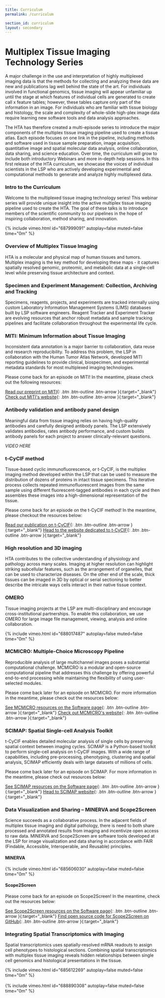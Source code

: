 ```yaml
---
title: Curriculum
permalink: /curriculum

section_id: curriculum
layout: secondary
---
```


# Multiplex Tissue Imaging Technology Series

A major challenge in the use and interpretation of highly multiplexed imaging data is that the methods for collecting and analyzing these data are new and publications lag well behind the state of the art. For individuals involved in functional genomics, tissue imaging will appear unfamiliar up until the stage at which features of individual cells are generated to create call x feature tables; however, these tables capture only part of the information in an image. For individuals who are familiar with tissue biology and histology, the scale and complexity of whole-slide high-plex image data require learning new software tools and data analysis approaches.

The HTA has therefore created a multi-episode series to introduce the major components of the multiplex tissue imaging pipeline used to create a tissue atlas. Each episode focuses on one link in the pipeline, including methods and software used in tissue sample preparation, image acquisition, quantitative image and spatial molecular data analysis, online collaboration, data sharing, and science education. Over time, the curriculum will grow to include both introductory Webinars and more in-depth help sessions. In this first release of the HTA curriculum, we showcase the voices of individual scientists in the LSP who are actively developing experimental and computational methods to generate and analyze highly multiplexed data.

### Intro to the Curriculum

Welcome to the multiplexed tissue imaging technology series! This webinar series will provide unique insight into the active multiplex tissue imaging pipeline used to create the HTA. The goal of these talks is to introduce members of the scientific community to our pipelines in the hope of inspiring collaboration, method sharing, and innovation.  

{% include vimeo.html id="687999091" autoplay=false muted=false time="0m" %}

### Overview of Multiplex Tissue Imaging

HTA is a molecular and physical map of human tissues and tumors. Multiplex imaging is the key method for developing these maps - it captures spatially resolved genomic, proteomic, and metabolic data at a single-cell level while preserving tissue architecture and context.  

### Specimen and Experiment Management: Collection, Archiving and Tracking

Specimens, reagents, projects, and experiments are tracked internally using custom Laboratory Information Management Systems (LIMS) databases built by LSP software engineers. Reagent Tracker and Experiment Tracker are evolving resources that anchor robust metadata and sample tracking pipelines and facilitate collaboration throughout the experimental life cycle.

### MITI: Minimum Information about Tissue Imaging

Inconsistent data annotation is a major barrier to collaboration, data reuse and research reproducibility. To address this problem, the LSP in collaboration with the Human Tumor Atlas Network, developed MITI reporting guidelines to provide clinical, biospecimen, and experimental metadata standards for most multiplexed imaging technologies.

Please come back for an episode on MITI! In the meantime, please check out the following resources:

[Read our preprint on MITI](https://arxiv.org/abs/2108.09499){: .btn .btn-outline .btn-arrow }{:target="_blank"}
[Check out MITI's website](https://www.miti-consortium.org/){: .btn .btn-outline .btn-arrow }{:target="_blank"}

### Antibody validation and antibody panel design

Meaningful data from tissue imaging relies on having high-quality antibodies and carefully designed antibody panels. The LSP extensively validates antibodies, rates antibody performance, and custom builds antibody panels for each project to answer clinically-relevant questions.  

*VIDEO HERE*

### t-CyCIF method

Tissue-based cyclic immunofluorescence, or t-CyCIF, is the multiplex imaging method developed within the LSP that can be used to measure the distribution of dozens of proteins in intact tissue specimens. This iterative process collects repeated immunofluorescent images from the same sample using different fluorescent-tagged antibodies in each cycle and then assembles these images into a high-dimensional representation of the tissue.  

Please come back for an episode on the t-CyCIF method! In the meantime, please checkout the resources below:

[Read our publication on t-CyCIF](https://elifesciences.org/articles/31657){: .btn .btn-outline .btn-arrow }{:target="_blank"}
[Head to the website dedicated to t-CyCIF](https://www.cycif.org/){: .btn .btn-outline .btn-arrow }{:target="_blank"}

### High resolution and 3D imaging

HTA contributes to the collective understanding of physiology and pathology across many scales. Imaging at higher resolution can highlight striking subcellular features, such as the arrangement of organelles, that can be used to characterize diseases. On the other end of the scale, thick tissues can be imaged in 3D by optical or serial sectioning to better describe the intricate ways cells interact in their native tissue context.

### OMERO

Tissue imaging projects at the LSP are multi-disciplinary and encourage cross-institutional partnerships. To enable this collaboration, we use OMERO for large image file management, viewing, analysis and online collaboration.  

{% include vimeo.html id="688017487" autoplay=false muted=false time="0m" %}

### MCMICRO: Multiple-Choice Microscopy Pipeline

Reproducible analysis of large multichannel images poses a substantial computational challenge. MCMICRO is a modular and open-source computational pipeline that addresses this challenge by offering powerful end-to-end processing while maintaining the flexibility of using user-selected modules.  

Please come back later for an episode on MCMICRO. For more information in the meantime, please check out the resources below:

[See MCMICRO resources on the Software page](./software){: .btn .btn-outline .btn-arrow }{:target="_blank"}
[Check out MCMICRO's website](https://mcmicro.org/){: .btn .btn-outline .btn-arrow }{:target="_blank"}

### SCIMAP: Spatial Single-cell Analysis Toolkit

t-CyCIF enables detailed molecular analysis of single cells by preserving spatial context between imaging cycles. SCIMAP is a Python-based toolkit to perform single-cell analysis on t-CyCIF images. With a wide range of capabilities, including pre-processing, phenotyping, clustering and spatial analysis, SCIMAP efficiently deals with large datasets of millions of cells.

Please come back later for an episode on SCIMAP. For more information in the meantime, please check out resources below:

[See SCIMAP resources on the Software page](./software){: .btn .btn-outline .btn-arrow }{:target="_blank"}
[Head to SCIMAP website](https://scimap.xyz/){: .btn .btn-outline .btn-arrow }{:target="_blank"}

### Data Visualization and Sharing – MINERVA and Scope2Screen

Science succeeds as a collaborative process. In the adjacent fields of multiplex tissue imaging and digital pathology, there is need to both share processed and annotated results from imaging and incentivize open access to raw data. MINERVA and Scope2Screen are software tools developed at the LSP for image visualization and data sharing in accordance with FAIR (Findable, Accessible, Interoperable, and Reusable) principles.  

#### MINERVA

{% include vimeo.html id="685606030" autoplay=false muted=false time="0m" %}

#### Scope2Screen

Please come back for an episode on Scope2Screen! In the meantime, check out the resources below:

[See Scope2Screen resources on the Software page](./software){: .btn .btn-outline .btn-arrow }{:target="_blank"}
[Find open source code for Scope2Screen on GitHub](https://github.com/labsyspharm/scope2screen){: .btn .btn-outline .btn-arrow }{:target="_blank"}

### Integrating Spatial Transcriptomics with Imaging

Spatial transcriptomics uses spatially-resolved mRNA readouts to assign cell phenotypes to histological sections. Combining spatial transcriptomics with multiplex tissue imaging reveals hidden relationships between single cell genomics and histological presentations in the tissue.

{% include vimeo.html id="685612269" autoplay=false muted=false time="0m" %}
<br>
<br>
{% include vimeo.html id="688890308" autoplay=false muted=false time="0m" %}
